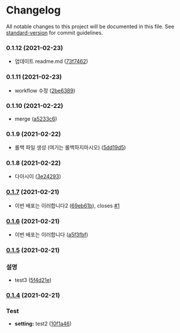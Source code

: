 # Changelog

All notable changes to this project will be documented in this file. See [standard-version](https://github.com/conventional-changelog/standard-version) for commit guidelines.

### 0.1.12 (2021-02-23)


* 업데이트 readme.md ([73f7462](https://github.com/feel5ny/test-spa-version/commit/73f74623fa83922a9543825083158c63c6b99152))

### 0.1.11 (2021-02-23)


* workflow 수정 ([2be6389](https://github.com/feel5ny/test-spa-version/commit/2be6389b4acc7370f7e11f6b765c47f21101ed44))

### 0.1.10 (2021-02-22)


* merge ([a5233c6](https://github.com/feel5ny/test-spa-version/commit/a5233c6a127574293824f100440a93a138750e4d))

### 0.1.9 (2021-02-22)


* 롤백 파일 생성 (여기는 롤백하지마시오) ([5dd19d5](https://github.com/feel5ny/test-spa-version/commit/5dd19d561db86b24cf6526892d9ef0ed89c1b1c0))

### 0.1.8 (2021-02-22)


* 다아시이 ([3e24293](https://github.com/feel5ny/test-spa-version/commit/3e242935974913fe086748f01aa2f0a34aa039e2))

### [0.1.7](https://github.com/feel5ny/test-spa-version/compare/v0.1.6...v0.1.7) (2021-02-21)


* 이번 배포는 이러합니다2 ([69eb61b](https://github.com/feel5ny/test-spa-version/commit/69eb61b9302f137cecd62728a80699408da8cc7c)), closes [#1](https://github.com/feel5ny/test-spa-version/issues/1)

### [0.1.6](https://github.com/feel5ny/test-spa-version/compare/v0.1.5...v0.1.6) (2021-02-21)


* 이번 배포는 이러합니다 ([a5f3fbf](https://github.com/feel5ny/test-spa-version/commit/a5f3fbf39a25018b27071f16359219726f52fee0))

### [0.1.5](https://github.com/feel5ny/test-spa-version/compare/v0.1.4...v0.1.5) (2021-02-21)


### 설명

* test3 ([5f4d21e](https://github.com/feel5ny/test-spa-version/commit/5f4d21ef00cd04fbfd1de19b4c5637058a6ecd69))

### [0.1.4](https://github.com/feel5ny/test-spa-version/compare/v0.1.3...v0.1.4) (2021-02-21)


### Test

* **setting:** test2 ([10f1a46](https://github.com/feel5ny/test-spa-version/commit/10f1a46cfadd3ec615e02088a325dd8c417d58ee))

